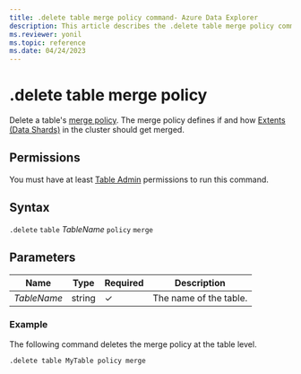 ```yaml
---
title: .delete table merge policy command- Azure Data Explorer
description: This article describes the .delete table merge policy command in Azure Data Explorer.
ms.reviewer: yonil
ms.topic: reference
ms.date: 04/24/2023
---
```

# .delete table merge policy

Delete a table's [merge policy](mergepolicy.md). The merge policy defines if and how [Extents (Data Shards)](../management/extents-overview.md) in the cluster should get merged.

## Permissions

You must have at least [Table Admin](access-control/role-based-access-control.md) permissions to run this command.

## Syntax

`.delete` `table` *TableName* `policy` `merge`

## Parameters

|Name|Type|Required|Description|
|--|--|--|--|
|*TableName*|string|&check;|The name of the table.|

### Example

The following command deletes the merge policy at the table level.

```kusto
.delete table MyTable policy merge 
```
